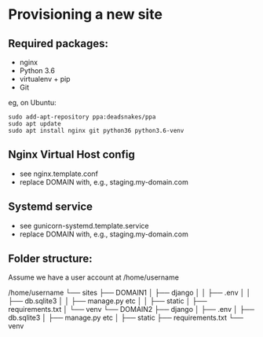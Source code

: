 Provisioning a new site
=======================

## Required packages:

* nginx
* Python 3.6
* virtualenv + pip
* Git

eg, on Ubuntu:

    sudo add-apt-repository ppa:deadsnakes/ppa
    sudo apt update
    sudo apt install nginx git python36 python3.6-venv

## Nginx Virtual Host config

* see nginx.template.conf
* replace DOMAIN with, e.g., staging.my-domain.com

## Systemd service

* see gunicorn-systemd.template.service
* replace DOMAIN with, e.g., staging.my-domain.com

## Folder structure:

Assume we have a user account at /home/username

/home/username
└── sites
    ├── DOMAIN1
    │    ├── django
    │    │    ├── .env
    │    │    ├── db.sqlite3
    │    │    ├── manage.py etc
    │    │    ├── static
    │    ├── requirements.txt
    │    └── venv
    └── DOMAIN2
         ├── django
         │    ├── .env
         │    ├── db.sqlite3
         │    ├── manage.py etc
         │    ├── static
         ├── requirements.txt
         └── venv